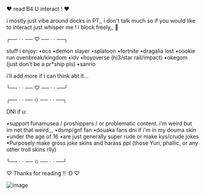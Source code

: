 ♥︎  read B4 U interact ! ♥︎


i mostly just vibe around docks in PT,, i don't talk much so if you would like to interact just whisper me ! i block freely,, 🫡


╭── ⋅ ⋅ ── ♡ ── ⋅ ⋅ ──╮

stuff i enjoy:
•ocs
•demon slayer 
•splatoon
•fortnite
•dragalia lost
•cookie run ovenbreak/kingdom
•idv
•hoyoverse (hi3/star rail/impact)
•okegom (just don't be a pr*ship pls)
•sanrio

i'll add more if i can think abt it…

╰── ⋅ ⋅ ── ♡ ── ⋅ ⋅ ──╯



╭── ⋅ ⋅ ── ✩ ── ⋅ ⋅ ──╮

DNI if u:

•support funamusea / proshippers / or problematic content. i'm weird but im not that weird,,,
•dsmp/gnf fan
•douaka fans dni if i'm in my douma skin
 •under the age of 16
•are just generally super rude or make kys/crude jokes
 •Purposely make gross joke skins and harass ppl (those Yuri, phallic, or any other troll skins rlly)
 
╰── ⋅ ⋅ ── ✩ ── ⋅ ⋅ ──╯

♡ Thanks for reading !! :D ♡

![image](https://github.com/user-attachments/assets/ce1b2b11-27e5-4b9c-a1f2-f1e96392b0dd)



<!--
**flowerbabiie/flowerbabiie** is a ✨ _special_ ✨ repository because its `README.md` (this file) appears on your GitHub profile.

Here are some ideas to get you started:

- 🔭 I’m currently working on ...
- 🌱 I’m currently learning ...
- 👯 I’m looking to collaborate on ...
- 🤔 I’m looking for help with ...
- 💬 Ask me about ...
- 📫 How to reach me: ...
- 😄 Pronouns: ...
- ⚡ Fun fact: ...
-->

